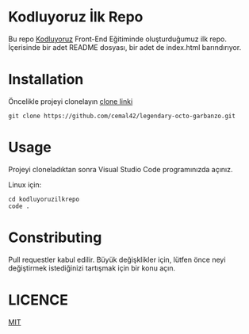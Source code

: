 # Kodluyoruz İlk Repo
Bu repo [Kodluyoruz]('http://kodluyoruz.org') Front-End Eğitiminde oluşturduğumuz ilk repo. İçerisinde bir adet README dosyası, bir adet de index.html barındırıyor.

# Installation 
Öncelikle projeyi clonelayın [clone linki]('https://github.com/cemal42/legendary-octo-garbanzo.git')

```git
git clone https://github.com/cemal42/legendary-octo-garbanzo.git
```

# Usage
Projeyi cloneladıktan sonra Visual Studio Code programınızda açınız.

Linux için:

```git
cd kodluyoruzilkrepo
code .
```

# Constributing
Pull requestler kabul edilir. Büyük değişklikler için, lütfen önce neyi değiştirmek istediğinizi tartışmak için bir konu açın.

# LICENCE
[MIT]('https://choosealicense.com/licenses/mit/')